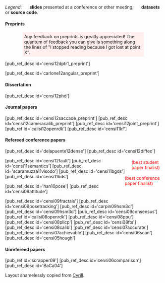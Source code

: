 *Legend*: 
<img style='border:0; margin-bottom:-3px; height: 17px;'  src='/media/slides2.gif'/> **slides** presented at a conference or other meeting;
<img style='border:0; margin-bottom:-3px; height: 17px;'  src='/media/web.gif'/>&nbsp;**datasets** or **source code**.  


[cyrill]: http://www.informatik.uni-freiburg.de/~stachnis/

#### Preprints
<p style='background-color: #fee; margin-left: 4em; margin-right: 4em; padding: 0.4em'> Any feedback on preprints is greatly appreciated! The quantum of feedback you can give is something along the lines of "I stopped reading because I got lost at point X".
</p>


[pub_ref_desc id='censi12dptr1_preprint']

[pub_ref_desc id='carlone12angular_preprint']


#### Dissertation

[pub_ref_desc id='censi12phd']

#### Journal papers


[pub_ref_desc id='censi12saccade_preprint']
[pub_ref_desc id='censi12cameracalib_preprint']
[pub_ref_desc id='censi12joint_preprint']
[pub_ref id='calisi12openrdk']
[pub_ref_desc id='censi11kf']


#### Refereed conference papers 

[pub_ref_desc id='delapuente12dense']
[pub_ref_desc id='censi12diffeo'] 

<div style='float:right; color: red; padding: 5px'> (best student <br/> paper finalist)</div>
[pub_ref_desc id='censi12fault']
[pub_ref_desc id='censi11semantics']
[pub_ref_desc id='scaramuzza11visodo']
[pub_ref_desc id='censi11bgds']


<div style='float:right; color: red; padding: 5px'> (best conference <br/> paper finalist) </div>
[pub_ref_desc id='censi11bds']

  
[pub_ref_desc id='han10pose']
[pub_ref_desc id='censi09attitude']


[pub_ref_desc id='censi09fractals']
[pub_ref_desc id='censi09posetracking']
[pub_ref_desc id='carpin09hsm3d']
[pub_ref_desc id='censi09hsm3d']
[pub_ref_desc id='censi09consensus']
[pub_ref      id='calisi08openrdk']
[pub_ref_desc id='censi08ppu']
[pub_ref_desc id='censi08plicp']
[pub_ref_desc id='censi08fts']
[pub_ref_desc id='censi08calib'] 
[pub_ref_desc id='censi07accurate']
[pub_ref_desc id='censi07achievable']
[pub_ref_desc id='censi06scan']
[pub_ref_desc id='censi05hough']


#### Unrefereed papers 

[pub_ref      id='scrapper09']
[pub_ref_desc id='censi06comparison']
[pub_ref_desc id='BaCa04']


Layout shamelessly copied from [Cyrill][cyrill].